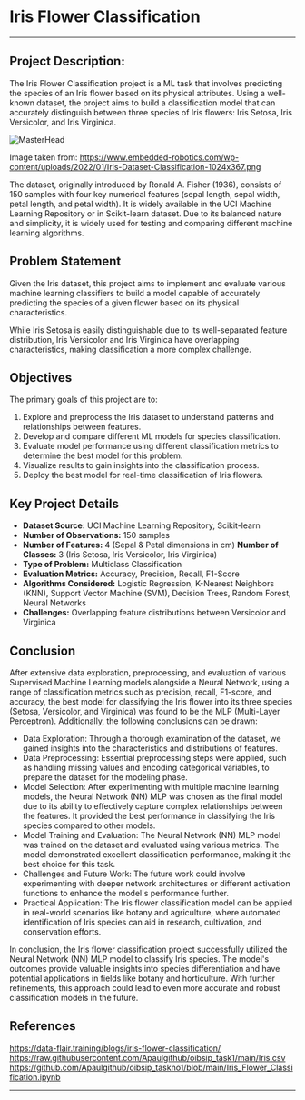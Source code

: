 # Iris Flower Classification
-----------

## Project Description:

The Iris Flower Classification project is a ML task that involves predicting the species of an Iris flower based on its physical attributes. Using a well-known dataset, the project aims to build a classification model that can accurately distinguish between three species of Iris flowers: Iris Setosa, Iris Versicolor, and Iris Virginica. 

![MasterHead](https://www.embedded-robotics.com/wp-content/uploads/2022/01/Iris-Dataset-Classification-1024x367.png)

Image taken from: https://www.embedded-robotics.com/wp-content/uploads/2022/01/Iris-Dataset-Classification-1024x367.png

The dataset, originally introduced by Ronald A. Fisher (1936), consists of 150 samples with four key numerical features (sepal length, sepal width, petal length, and petal width). It is widely available in the  UCI Machine Learning Repository or in Scikit-learn dataset. Due to its balanced nature and simplicity, it is widely used for testing and comparing different machine learning algorithms.

## Problem Statement

Given the Iris dataset, this project aims to implement and evaluate various machine learning classifiers to build a model capable of accurately predicting the species of a given flower based on its physical characteristics.

While Iris Setosa is easily distinguishable due to its well-separated feature distribution, Iris Versicolor and Iris Virginica have overlapping characteristics, making classification a more complex challenge.

## Objectives

The primary goals of this project are to:

1. Explore and preprocess the Iris dataset to understand patterns and relationships between features.
2. Develop and compare different ML models for species classification.
3. Evaluate model performance using different classification metrics to determine the best model for this problem.
4. Visualize results to gain insights into the classification process.
5. Deploy the best model for real-time classification of Iris flowers.

## Key Project Details
- **Dataset Source:** UCI Machine Learning Repository, Scikit-learn
- **Number of Observations:** 150 samples
- **Number of Features:** 4 (Sepal & Petal dimensions in cm)
  **Number of Classes:** 3 (Iris Setosa, Iris Versicolor, Iris Virginica)
- **Type of Problem:** Multiclass Classification
- **Evaluation Metrics:** Accuracy, Precision, Recall, F1-Score
- **Algorithms Considered:** Logistic Regression, K-Nearest Neighbors (KNN), Support Vector Machine (SVM), Decision Trees, Random Forest, Neural Networks
- **Challenges:** Overlapping feature distributions between Versicolor and Virginica

## Conclusion
After extensive data exploration, preprocessing, and evaluation of various Supervised Machine Learning models alongside a Neural Network, using a range of classification metrics such as precision, recall, F1-score, and accuracy, the best model for classifying the Iris flower into its three species (Setosa, Versicolor, and Virginica) was found to be the MLP (Multi-Layer Perceptron). Additionally, the following conclusions can be drawn:

- Data Exploration: Through a thorough examination of the dataset, we gained insights into the characteristics and distributions of features. 
- Data Preprocessing: Essential preprocessing steps were applied, such as handling missing values and encoding categorical variables, to prepare the dataset for the modeling phase.
- Model Selection: After experimenting with multiple machine learning models, the Neural Network (NN) MLP was chosen as the final model due to its ability to effectively capture complex relationships between the features. It provided the best performance in classifying the Iris species compared to other models.
- Model Training and Evaluation: The Neural Network (NN) MLP model was trained on the dataset and evaluated using various metrics. The model demonstrated excellent classification performance, making it the best choice for this task.
- Challenges and Future Work: The future work could involve experimenting with deeper network architectures or different activation functions to enhance the model's performance further.
- Practical Application: The Iris flower classification model can be applied in real-world scenarios like botany and agriculture, where automated identification of Iris species can aid in research, cultivation, and conservation efforts.

In conclusion, the Iris flower classification project successfully utilized the Neural Network (NN) MLP model to classify Iris species. The model's outcomes provide valuable insights into species differentiation and have potential applications in fields like botany and horticulture. With further refinements, this approach could lead to even more accurate and robust classification models in the future.

## References
https://data-flair.training/blogs/iris-flower-classification/
https://raw.githubusercontent.com/Apaulgithub/oibsip_task1/main/Iris.csv
https://github.com/Apaulgithub/oibsip_taskno1/blob/main/Iris_Flower_Classification.ipynb

------
